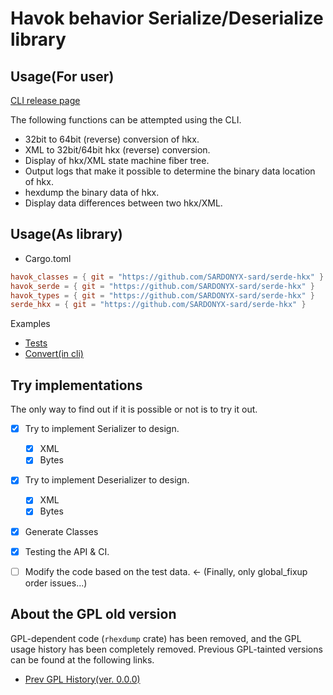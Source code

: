# Havok behavior Serialize/Deserialize library

## Usage(For user)

[CLI release page](https://github.com/SARDONYX-sard/serde-hkx/releases)

The following functions can be attempted using the CLI.

- 32bit to 64bit (reverse) conversion of hkx.
- XML to 32bit/64bit hkx (reverse) conversion.
- Display of hkx/XML state machine fiber tree.
- Output logs that make it possible to determine the binary data location of hkx.
- hexdump the binary data of hkx.
- Display data differences between two hkx/XML.

## Usage(As library)

- Cargo.toml

```toml
havok_classes = { git = "https://github.com/SARDONYX-sard/serde-hkx" }
havok_serde = { git = "https://github.com/SARDONYX-sard/serde-hkx" }
havok_types = { git = "https://github.com/SARDONYX-sard/serde-hkx" }
serde_hkx = { git = "https://github.com/SARDONYX-sard/serde-hkx" }
```

Examples

- [Tests](./serde_hkx/src/tests/verify.rs)
- [Convert(in cli)](./crates/cli/src/cli/convert.rs)

## Try implementations

The only way to find out if it is possible or not is to try it out.

- [x] Try to implement Serializer to design.
  - [x] XML
  - [x] Bytes
- [x] Try to implement Deserializer to design.

  - [x] XML
  - [x] Bytes

- [x] Generate Classes

- [x] Testing the API & CI.
- [ ] Modify the code based on the test data. <- (Finally, only global_fixup order issues...)

## About the GPL old version

GPL-dependent code (`rhexdump` crate) has been removed, and the GPL usage history has been completely removed.
Previous GPL-tainted versions can be found at the following links.

- [Prev GPL History(ver. 0.0.0)](https://github.com/SARDONYX-sard/serde-hkx/releases/tag/0.0.0-prev-gpl-history)
